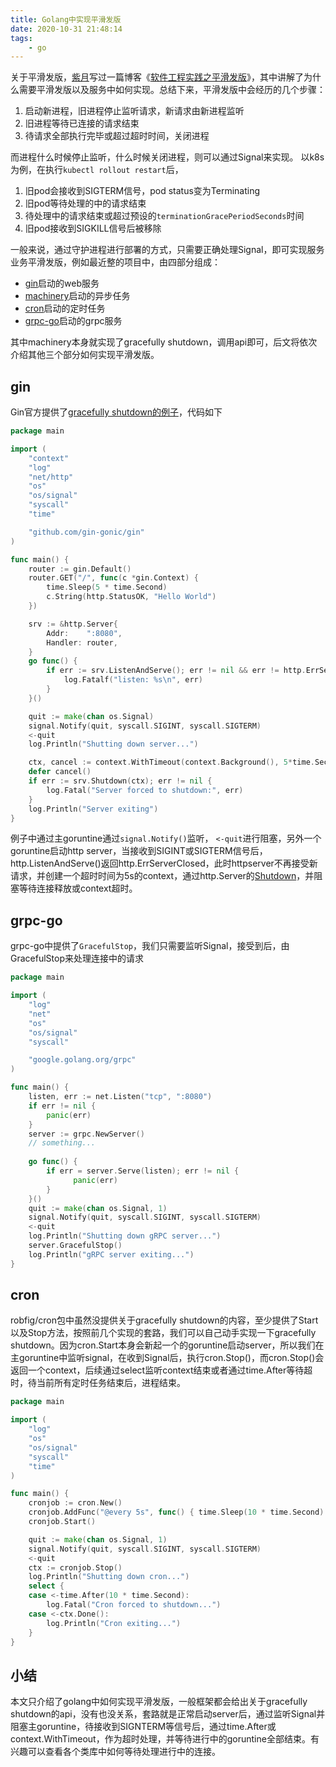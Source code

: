 ```yaml
---
title: Golang中实现平滑发版 
date: 2020-10-31 21:48:14
tags:
    - go
---
```


关于平滑发版，[紫月](https://github.com/LKI)写过一篇博客《[软件工程实践之平滑发版](https://liriansu.com/posts/2019-12-09-gracefully-upgrade/)》，其中讲解了为什么需要平滑发版以及服务中如何实现。总结下来，平滑发版中会经历的几个步骤：

1. 启动新进程，旧进程停止监听请求，新请求由新进程监听
2. 旧进程等待已连接的请求结束
3. 待请求全部执行完毕或超过超时时间，关闭进程

而进程什么时候停止监听，什么时候关闭进程，则可以通过Signal来实现。
以k8s为例，在执行`kubectl rollout restart`后，

1. 旧pod会接收到SIGTERM信号，pod status变为Terminating
2. 旧pod等待处理的中的请求结束
3. 待处理中的请求结束或超过预设的`terminationGracePeriodSeconds`时间
4. 旧pod接收到SIGKILL信号后被移除

一般来说，通过守护进程进行部署的方式，只需要正确处理Signal，即可实现服务业务平滑发版，例如最近整的项目中，由四部分组成：

- [gin](https://github.com/gin-gonic/gin)启动的web服务
- [machinery](https://github.com/RichardKnop/machinery)启动的异步任务
- [cron](https://github.com/robfig/cron)启动的定时任务
- [grpc-go](https://github.com/grpc/grpc-go)启动的grpc服务

其中machinery本身就实现了gracefully shutdown，调用api即可，后文将依次介绍其他三个部分如何实现平滑发版。

## gin

Gin官方提供了[gracefully shutdown的例子](https://github.com/gin-gonic/examples/blob/master/graceful-shutdown/graceful-shutdown/server.go)，代码如下

```go
package main

import (
    "context"
    "log"
    "net/http"
    "os"
    "os/signal"
    "syscall"
    "time"

    "github.com/gin-gonic/gin"
)

func main() {
    router := gin.Default()
    router.GET("/", func(c *gin.Context) {
        time.Sleep(5 * time.Second)
        c.String(http.StatusOK, "Hello World")
    })

    srv := &http.Server{
        Addr:    ":8080",
        Handler: router,
    }
    go func() {
        if err := srv.ListenAndServe(); err != nil && err != http.ErrServerClosed {
            log.Fatalf("listen: %s\n", err)
        }
    }()

    quit := make(chan os.Signal)
    signal.Notify(quit, syscall.SIGINT, syscall.SIGTERM)
    <-quit
    log.Println("Shutting down server...")

    ctx, cancel := context.WithTimeout(context.Background(), 5*time.Second)
    defer cancel()
    if err := srv.Shutdown(ctx); err != nil {
        log.Fatal("Server forced to shutdown:", err)
    }
    log.Println("Server exiting")
}
```

例子中通过主goruntine通过`signal.Notify()`监听， `<-quit`进行阻塞，另外一个goruntine启动http server，当接收到SIGINT或SIGTERM信号后，http.ListenAndServe()返回http.ErrServerClosed，此时httpserver不再接受新请求，并创建一个超时时间为5s的context，通过http.Server的[Shutdown](https://golang.org/pkg/net/http/#Server.Shutdown)，并阻塞等待连接释放或context超时。

## grpc-go

grpc-go中提供了`GracefulStop`，我们只需要监听Signal，接受到后，由GracefulStop来处理连接中的请求

```go
package main

import (
    "log"
    "net"
    "os"
    "os/signal"
    "syscall"

    "google.golang.org/grpc"
)

func main() {
    listen, err := net.Listen("tcp", ":8080")
    if err != nil {
        panic(err)
    }
    server := grpc.NewServer()
    // something...
    
    go func() {
        if err = server.Serve(listen); err != nil {
              panic(err)
        }
    }()
    quit := make(chan os.Signal, 1)
    signal.Notify(quit, syscall.SIGINT, syscall.SIGTERM)
    <-quit
    log.Println("Shutting down gRPC server...")
    server.GracefulStop()
    log.Println("gRPC server exiting...")
}
```

## cron

robfig/cron包中虽然没提供关于gracefully shutdown的内容，至少提供了Start以及Stop方法，按照前几个实现的套路，我们可以自己动手实现一下gracefully shutdown。因为cron.Start本身会新起一个的goruntine启动server，所以我们在主goruntine中监听signal，在收到Signal后，执行cron.Stop()，而cron.Stop()会返回一个context，后续通过select监听context结束或者通过time.After等待超时，待当前所有定时任务结束后，进程结束。

```go
package main

import (
    "log"
    "os"
    "os/signal"
    "syscall"
    "time"
)

func main() {
    cronjob := cron.New()
    cronjob.AddFunc("@every 5s", func() { time.Sleep(10 * time.Second) })
    cronjob.Start()

    quit := make(chan os.Signal, 1)
    signal.Notify(quit, syscall.SIGINT, syscall.SIGTERM)
    <-quit
    ctx := cronjob.Stop()
    log.Println("Shutting down cron...")
    select {
    case <-time.After(10 * time.Second):
        log.Fatal("Cron forced to shutdown...")
    case <-ctx.Done():
        log.Println("Cron exiting...")
    }
}
```

## 小结

本文只介绍了golang中如何实现平滑发版，一般框架都会给出关于gracefully shutdown的api，没有也没关系，套路就是正常启动server后，通过监听Signal并阻塞主goruntine，待接收到SIGNTERM等信号后，通过time.After或context.WithTimeout，作为超时处理，并等待进行中的goruntine全部结束。有兴趣可以查看各个类库中如何等待处理进行中的连接。

